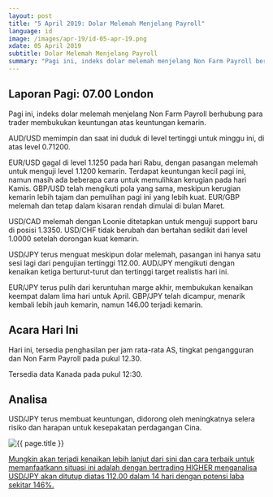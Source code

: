 ```yaml
---
layout: post
title: "5 April 2019: Dolar Melemah Menjelang Payroll" 
language: id
image: /images/apr-19/id-05-apr-19.png
xdate: 05 April 2019
subtitle: Dolar Melemah Menjelang Payroll
summary: "Pagi ini, indeks dolar melemah menjelang Non Farm Payroll berhubung para trader membukukan keuntungan atas keuntungan kemarin. AUD/USD memimpin dan saat ini duduk di level tertinggi untuk minggu ini, di atas level 0.71200"
---
```

## Laporan Pagi: 07.00 London

Pagi ini, indeks dolar melemah menjelang Non Farm Payroll berhubung para trader membukukan keuntungan atas keuntungan kemarin.

AUD/USD memimpin dan saat ini duduk di level tertinggi untuk minggu ini, di atas level 0.71200.

EUR/USD gagal di level 1.1250 pada hari Rabu, dengan pasangan melemah untuk menguji level 1.1200 kemarin. Terdapat keuntungan kecil pagi ini, namun masih ada beberapa cara untuk memulihkan kerugian pada hari Kamis. GBP/USD telah mengikuti pola yang sama, meskipun kerugian kemarin lebih tajam dan pemulihan pagi ini yang lebih kuat. EUR/GBP melemah dan tetap dalam kisaran rendah dimulai di bulan Maret.

USD/CAD melemah dengan Loonie ditetapkan untuk menguji support baru di posisi 1.3350. USD/CHF tidak berubah dan bertahan sedikit dari level 1.0000 setelah dorongan kuat kemarin.

USD/JPY terus menguat meskipun dolar melemah, pasangan ini hanya satu sesi lagi dari pengujian tertinggi 112.00. AUD/JPY mengikuti dengan kenaikan ketiga berturut-turut dan tertinggi target realistis hari ini.

EUR/JPY terus pulih dari keruntuhan marge akhir, membukukan kenaikan keempat dalam lima hari untuk April. GBP/JPY telah dicampur, menarik kembali lebih jauh kemarin, namun 146.00 terjadi kemarin.

## Acara Hari Ini

Hari ini, tersedia penghasilan per jam rata-rata AS, tingkat pengangguran dan Non Farm Payroll pada pukul 12.30.

Tersedia data Kanada pada pukul 12:30.

## Analisa

USD/JPY terus membuat keuntungan, didorong oleh meningkatnya selera risiko dan harapan untuk kesepakatan perdagangan Cina.

<img src="{{ site.url }}/images/apr-19/id-05-apr-19.png" alt="{{ page.title }}" title="{{ page.title }}">

<a href="%LINK%%?currency=USD&market=forex&underlying=frxUSDJPY&formname=higherlower&duration_amount=14&duration_units=d&amount=10&amount_type=stake&expiry_type=duration&barrier=112" target="_blank" rel="noopener noreferrer nofollow">Mungkin akan terjadi kenaikan lebih lanjut dari sini dan cara terbaik untuk memanfaatkann situasi ini adalah dengan bertrading HIGHER menganalisa USD/JPY akan ditutup diatas 112.00 dalam 14 hari dengan potensi laba sekitar 146%.</a>